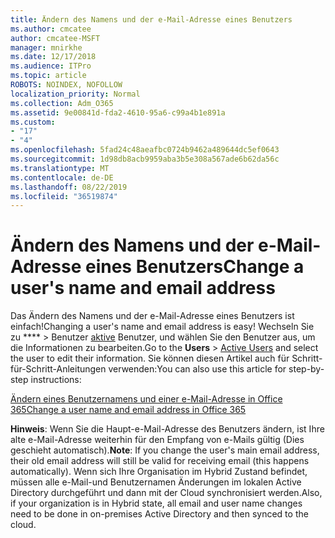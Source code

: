 ```yaml
---
title: Ändern des Namens und der e-Mail-Adresse eines Benutzers
ms.author: cmcatee
author: cmcatee-MSFT
manager: mnirkhe
ms.date: 12/17/2018
ms.audience: ITPro
ms.topic: article
ROBOTS: NOINDEX, NOFOLLOW
localization_priority: Normal
ms.collection: Adm_O365
ms.assetid: 9e00841d-fda2-4610-95a6-c99a4b1e891a
ms.custom:
- "17"
- "4"
ms.openlocfilehash: 5fad24c48aeafbc0724b9462a489644dc5ef0643
ms.sourcegitcommit: 1d98db8acb9959aba3b5e308a567ade6b62da56c
ms.translationtype: MT
ms.contentlocale: de-DE
ms.lasthandoff: 08/22/2019
ms.locfileid: "36519874"
---
```

# <a name="change-a-users-name-and-email-address"></a><span data-ttu-id="db463-102">Ändern des Namens und der e-Mail-Adresse eines Benutzers</span><span class="sxs-lookup"><span data-stu-id="db463-102">Change a user's name and email address</span></span>

<span data-ttu-id="db463-103">Das Ändern des Namens und der e-Mail-Adresse eines Benutzers ist einfach!</span><span class="sxs-lookup"><span data-stu-id="db463-103">Changing a user's name and email address is easy!</span></span> <span data-ttu-id="db463-104">Wechseln Sie zu \*\*\*\* \> Benutzer [aktive](https://go.microsoft.com/fwlink/p/?linkid=834822) Benutzer, und wählen Sie den Benutzer aus, um die Informationen zu bearbeiten.</span><span class="sxs-lookup"><span data-stu-id="db463-104">Go to the **Users** \> [Active Users](https://go.microsoft.com/fwlink/p/?linkid=834822) and select the user to edit their information.</span></span> <span data-ttu-id="db463-105">Sie können diesen Artikel auch für Schritt-für-Schritt-Anleitungen verwenden:</span><span class="sxs-lookup"><span data-stu-id="db463-105">You can also use this article for step-by-step instructions:</span></span>
  
[<span data-ttu-id="db463-106">Ändern eines Benutzernamens und einer e-Mail-Adresse in Office 365</span><span class="sxs-lookup"><span data-stu-id="db463-106">Change a user name and email address in Office 365</span></span>](https://docs.microsoft.com/office365/admin/add-users/change-a-user-name-and-email-address)
  
 <span data-ttu-id="db463-107">**Hinweis**: Wenn Sie die Haupt-e-Mail-Adresse des Benutzers ändern, ist Ihre alte e-Mail-Adresse weiterhin für den Empfang von e-Mails gültig (Dies geschieht automatisch).</span><span class="sxs-lookup"><span data-stu-id="db463-107">**Note**: If you change the user's main email address, their old email address will still be valid for receiving email (this happens automatically).</span></span> <span data-ttu-id="db463-108">Wenn sich Ihre Organisation im Hybrid Zustand befindet, müssen alle e-Mail-und Benutzernamen Änderungen im lokalen Active Directory durchgeführt und dann mit der Cloud synchronisiert werden.</span><span class="sxs-lookup"><span data-stu-id="db463-108">Also, if your organization is in Hybrid state, all email and user name changes need to be done in on-premises Active Directory and then synced to the cloud.</span></span>